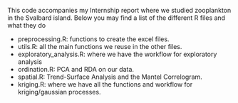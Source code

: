 This code accompanies my Internship report where we studied zooplankton in the Svalbard island.
Below you may find a list of the different R files and what they do

- preprocessing.R: functions to create the excel files.
- utils.R: all the main functions we reuse in the other files.
- exploratory_analysis.R: where we have the workflow for exploratory analysis
- ordination.R: PCA and RDA on our data.
- spatial.R: Trend-Surface Analysis and the Mantel Correlogram.
- kriging.R: where we have all the functions and workflow for kriging/gaussian processes.
